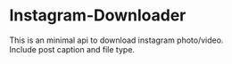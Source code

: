 # Instagram-Downloader
This is an minimal api to download instagram photo/video.<br>
Include post caption and file type.
